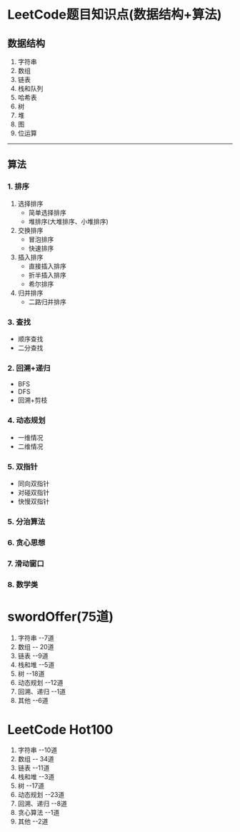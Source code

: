 # LeetCode题目知识点(数据结构+算法)
## 数据结构
1. 字符串
2. 数组
3. 链表
4. 栈和队列
5. 哈希表
6. 树
8. 堆
9. 图
10. 位运算 

---
## 算法
### 1. 排序
1. 选择排序
    * 简单选择排序
    * 堆排序(大堆排序、小堆排序)
2. 交换排序
    * 冒泡排序
    * 快速排序
3. 插入排序
    * 直接插入排序
    * 折半插入排序
    * 希尔排序
4. 归并排序
    * 二路归并排序
### 3. 查找
* 顺序查找
* 二分查找
### 2. 回溯+递归
* BFS
* DFS
* 回溯+剪枝
### 4. 动态规划
* 一维情况
* 二维情况
### 5. 双指针
* 同向双指针
* 对碰双指针
* 快慢双指针
### 5. 分治算法
### 6. 贪心思想
### 7. 滑动窗口
### 8. 数学类

# swordOffer(75道)
1.  字符串 --7道
1. 数组  -- 20道
1. 链表 --9道
1.  栈和堆 --5道
1.  树   --18道
1. 动态规划 --12道 
1. 回溯、递归 --1道
1.  其他 --6道

# LeetCode Hot100
1.  字符串 --10道
1.  数组  -- 34道
1. 链表 --11道    
1.  栈和堆 --3道
1.  树   --17道
1.  动态规划 --23道
1. 回溯、递归 --8道
1.  贪心算法  --1道
1.  其他 --2道

